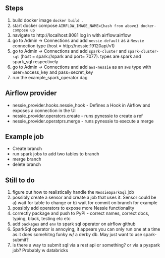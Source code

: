 ## Steps

1. build docker image `docker build .`
2. start docker compose `AIRFLOW_IMAGE_NAME={hash from above} docker-compose up`
3. navigate to http://localhost:8081 log in with airflow:airflow
4. go to Admin -> Connections and add `nessie-default` as a `Nessie` connection type (host = http://nessie:19120api/v1)
5. go to Admin -> Connections and add `spark-cluster` and `spark-cluster-sql` (host = spark://spark and port= 7077). types are spark and spark_sql respectively
6. go to Admin -> Connections and add `aws-nessie` as an `aws` type with user=access_key and pass=secret_key
7. run the example_spark_operator dag


## Airflow provider

* nessie_provider.hooks.nessie_hook - Defines a Hook in Airflow and exposes a connection in the UI
* nessie_provider.operators.create - runs pynessie to create a ref
* nessie_provider.operatprs.merge - runs pynessie to execute a merge

## Example job

* Create branch
* run spark jobs to add two tables to branch
* merge branch
* delete branch

## Still to do

1. figure out how to realistically handle the `NessieSparkSql` job
2. possibly create a sensor and create a job that uses it. Sensor could be a) wait for table to change or b) wait for commit on branch for example
3. possibly add operators to expose more Nessie functionality
4. correctly package and push to PyPI - correct names, correct docs, typing, black, testing etc etc
5. add `packages` and `env` to spark sql operator on airflow github
6. SparkSql operator is annoying, it appears you can only run one at a time as it does somehitng funky w/ a derby db. May just want to use spark-submit?
7. is there a way to submit sql via a rest api or something? or via a pyspark job? Probably w databricks
